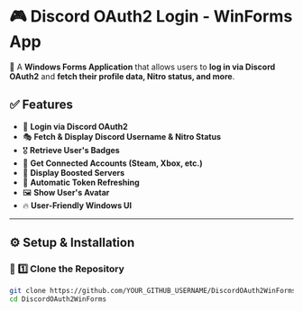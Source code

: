 # 🎮 Discord OAuth2 Login - WinForms App

🚀 A **Windows Forms Application** that allows users to **log in via Discord OAuth2** and **fetch their profile data, Nitro status, and more**.

## ✅ Features
- 🔐 **Login via Discord OAuth2**
- 🎭 **Fetch & Display Discord Username & Nitro Status**
- 🎖 **Retrieve User's Badges**
- 🔗 **Get Connected Accounts (Steam, Xbox, etc.)**
- 🚀 **Display Boosted Servers**
- 🔄 **Automatic Token Refreshing**
- 🖼 **Show User's Avatar**
- 🔥 **User-Friendly Windows UI**

---

## ⚙️ Setup & Installation

### 🔹 **1️⃣ Clone the Repository**
```sh
git clone https://github.com/YOUR_GITHUB_USERNAME/DiscordOAuth2WinForms.git
cd DiscordOAuth2WinForms
